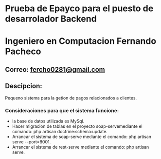 # Prueba de Epayco para el puesto de desarrolador Backend
# Ingeniero en Computacion Fernando Pacheco
## Correo: fercho0281@gmail.com

## Descipcion:
Pequeno sistema para la getion de pagos relacionados a clientes.

### Consideraciones para que el sistema funcione:
- la base de datos utilizada es MySql.
- Hacer migracion de tablas en el proyecto soap-servemediante el comando: php artisan doctrine:schema:update.
- Arrancar el sistema de soap-serve mediante el comando: php artisan serve --port=8001.
- Arrancar el sistema de rest-serve mediante el comando: php artisan serve.